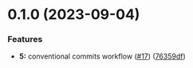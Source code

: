# 0.1.0 (2023-09-04)


### Features

* **5:** conventional commits workflow ([#17](https://github.com/blocker147/demo_with_mave_actions/issues/17)) ([76359df](https://github.com/blocker147/demo_with_mave_actions/commit/76359dfea7c130538bc41a0914af170f8a4f68ec))




